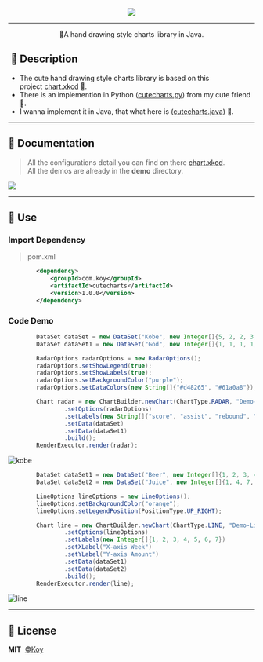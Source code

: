 <div align=center>
    <img src="https://user-images.githubusercontent.com/19553554/66697551-27384b00-ed09-11e9-9fe8-210918fdeb77.png">
</div>


-----

<p align=center>🎨A hand drawing style charts library in Java.</p>

##  📣 Description

- The cute hand drawing style charts library is based on this project [chart.xkcd](https://github.com/timqian/chart.xkcd) :rocket:.
- There is an implemention in Python ([cutecharts.py](https://github.com/cutecharts/cutecharts.py)) from my cute friend :dog:.
- I wanna implement it in Java, that what here is ([cutecharts.java](https://github.com/cutecharts/cutecharts.java)) 🎨.



---

##  🔖 Documentation

> All the configurations detail you can find on there [chart.xkcd](https://timqian.com/chart.xkcd/).  
> All the demos are already in the **demo**  directory.




<img src=https://user-images.githubusercontent.com/33706142/77919719-1e93fb00-72d0-11ea-8116-e2aa4a89d64a.png />  




---

## 📝 Use

### Import Dependency
> pom.xml
```xml
        <dependency>
            <groupId>com.koy</groupId>
            <artifactId>cutecharts</artifactId>
            <version>1.0.0</version>
        </dependency>
```
### Code Demo
```java
        DataSet dataSet = new DataSet("Kobe", new Integer[]{5, 2, 2, 3, 1, 4});
        DataSet dataSet1 = new DataSet("God", new Integer[]{1, 1, 1, 1, 1, 1});

        RadarOptions radarOptions = new RadarOptions();
        radarOptions.setShowLegend(true);
        radarOptions.setShowLabels(true);
        radarOptions.setBackgroundColor("purple");
        radarOptions.setDataColors(new String[]{"#d48265", "#61a0a8"});

        Chart radar = new ChartBuilder.newChart(ChartType.RADAR, "Demo-Radar")
                .setOptions(radarOptions)
                .setLabels(new String[]{"score", "assist", "rebound", "block", "steal", "shootRate"})
                .setData(dataSet)
                .setData(dataSet1)
                .build();
        RenderExecutor.render(radar);
```  

![kobe](https://user-images.githubusercontent.com/33706142/78035089-34222700-739b-11ea-95ad-366ca54ad656.png)  


```java
        DataSet dataSet1 = new DataSet("Beer", new Integer[]{1, 2, 3, 4, 2, 5, 4});
        DataSet dataSet2 = new DataSet("Juice", new Integer[]{1, 4, 7, 4, 1, 3, 2});

        LineOptions lineOptions = new LineOptions();
        lineOptions.setBackgroundColor("orange");
        lineOptions.setLegendPosition(PositionType.UP_RIGHT);

        Chart line = new ChartBuilder.newChart(ChartType.LINE, "Demo-Line")
                .setOptions(lineOptions)
                .setLabels(new Integer[]{1, 2, 3, 4, 5, 6, 7})
                .setXLabel("X-axis Week")
                .setYLabel("Y-axis Amount")
                .setData(dataSet1)
                .setData(dataSet2)
                .build();
        RenderExecutor.render(line);
```

![line](https://user-images.githubusercontent.com/33706142/77851369-69980a80-720b-11ea-885b-a39fc54d83d9.png)



---

## 📃 License

**MIT**  [©Koy](https://github.com/Koooooo-7)
